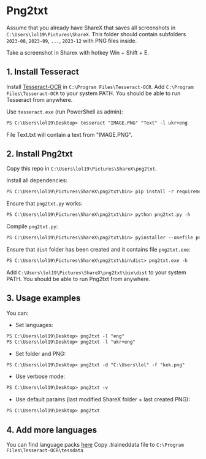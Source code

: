 # Png2txt
Assume that you already have ShareX that saves all screenshots in `C:\Users\lol19\Pictures\ShareX`.
This folder should contain subfolders `2023-08`, `2023-09`, `...`, `2023-12` with PNG files inside.

Take a screenshot in Sharex with hotkey Win + Shift + E.



## 1. Install Tesseract 
Install [Tesseract-OCR](https://github.com/UB-Mannheim/tesseract/wiki) in `C:\Program Files\Tesseract-OCR`.
Add `C:\Program Files\Tesseract-OCR` to your system PATH. You should be able to run Tesseract from anywhere.

Use `tesseract.exe` (run PowerShell as admin):
```ps
PS C:\Users\lol19\Desktop> tesseract "IMAGE.PNG" "Text" -l ukr+eng
```
File Text.txt will contain a text from "IMAGE.PNG".



## 2. Install Png2txt
Copy this repo in `C:\Users\lol19\Pictures\ShareX\png2txt`.

Install all dependencies:
```ps
PS C:\Users\lol19\Pictures\ShareX\png2txt\bin> pip install -r requirements.txt
```

Ensure that `png2txt.py` works:
```ps 
PS C:\Users\lol19\Pictures\ShareX\png2txt\bin> python png2txt.py -h 
```

Compile `png2txt.py`:
```ps
PS C:\Users\lol19\Pictures\ShareX\png2txt\bin> pyinstaller --onefile png2txt.py
```

Ensure that `dist` folder has been created and it contains file `png2txt.exe`:
```ps
PS C:\Users\lol19\Pictures\ShareX\png2txt\bin\dist> png2txt.exe -h
```

Add `C:\Users\lol19\Pictures\ShareX\png2txt\bin\dist` to your system PATH. You should be able to run Png2txt from anywhere.


## 3. Usage examples
You can: 
* Set languages:
```ps
PS C:\Users\lol19\Desktop> png2txt -l "eng"
PS C:\Users\lol19\Desktop> png2txt -l "ukr+eng"
```

* Set folder and PNG:
```ps
PS C:\Users\lol19\Desktop> png2txt -d "C:\Users\lol" -f "kek.png"
```

* Use verbose mode:
```ps
PS C:\Users\lol19\Desktop> png2txt -v
```

* Use default params (last modified ShareX folder + last created PNG):
```ps
PS C:\Users\lol19\Desktop> png2txt
```

## 4. Add more languages
You can find language packs [here](https://github.com/tesseract-ocr/tesseract/wiki/Data-Files/1467229f37bb073850344fc4c1d06b7b199e4f73)
Copy .traineddata file to `C:\Program Files\Tesseract-OCR\tessdata`


